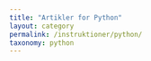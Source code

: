 ```yaml
---
title: "Artikler for Python"
layout: category
permalink: /instruktioner/python/
taxonomy: python
---
```

